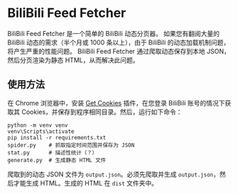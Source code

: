 # BiliBili Feed Fetcher
BiliBili Feed Fetcher 是一个简单的 BiliBili 动态分页器。
如果您有翻阅大量的 BiliBili 动态的需求（半个月或 1000 条以上），由于 BiliBili 的动态加载机制问题，将产生严重的性能问题。
BiliBili Feed Fetcher 通过爬取动态保存到本地 JSON，然后分页渲染为静态 HTML，从而解决此问题。

## 使用方法
在 Chrome 浏览器中，安装 [Get Cookies](https://chrome.google.com/webstore/detail/get-cookiestxt/bgaddhkoddajcdgocldbbfleckgcbcid)
插件，在您登录 BiliBili 账号的情况下获取其 Cookies，并保存到程序相同目录。然后，运行如下命令： 
```
python -m venv venv
venv\Scripts\activate
pip install -r requirements.txt
spider.py    # 抓取指定时间范围并保存为 JSON
stat.py      # 描述性统计（？）
generate.py  # 生成静态 HTML 文件
```
爬取到的动态 JSON 文件为 `output.json`。必须先爬取并生成 `output.json`，然后才能生成 HTML。生成的 HTML 在 `dist` 文件夹中。
